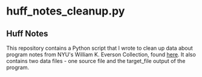 huff_notes_cleanup.py
==============================

## Huff Notes ##

This repository contains a Python script that I wrote to clean up data about program notes from NYU's William K. Everson Collection, found [here](http://www.nyu.edu/projects/wke/byseries/huff50s.php). It also contains two data files - one source file and the target_file output of the program.
